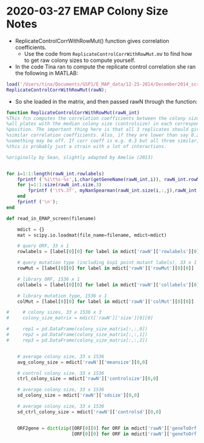 # 2020-03-27 EMAP Colony Size Notes

- ReplicateControlCorrWithRowMut() function gives correlation coefficients.
    - Use the code from `ReplicateControlCorrWithRowMut.m`v to find how to get raw colony sizes to compute yourself.
- In the code Tina ran to compute the replicate control correlation she ran the following in MATLAB:

``` MATLAB
load('/Users/tina/Documents/GSP1/E_MAP_data/12-25-2014/December2014_screen.mat');
ReplicateControlCorrWithRowMut(rawN);
```

- So she loaded in the matrix, and then passed rawN through the function:

``` MATLAB
function ReplicateControlCorrWithRowMut(rawN_int)
%This fcn computes the correlation coefficients between the colony sizes on
%all plates with the median colony size (controlsize) in each corresponding 
%position. The important thing here is that all 3 replicates should give 
%similar correlation coefficients. Also, if they are lower than say 0.2,
%something may be off. If corr coeff is e.g. 0.3 but all three similar, 
%this is probably just a strain with a lot of interactions.

%originally by Sean, slightly adapted by Amelie (2013)


for i=1:1:length(rawN_int.rowlabels)
    fprintf ('%i\t%s-%s',i,char(getGeneName(rawN_int,i)), rawN_int.rowMut{i});
    for j=1:1:size(rawN_int.size,3)
        fprintf ('\t%.3f', myNanSpearman(rawN_int.size(i,:,j),rawN_int.controlsize));
    end
    fprintf ('\n');
end
```

``` python
def read_in_EMAP_screen(filename)

    mdict = {}
    mat = scipy.io.loadmat(file_name=filename, mdict=mdict)

    # query ORF, 33 x 1
    rowlabels = [label[0][0] for label in mdict['rawN']['rowlabels'][0][0]]

    # query mutation type (including Gsp1 point mutant labels), 33 x 1
    rowMut = [label[0][0] for label in mdict['rawN']['rowMut'][0][0]]

    # library ORF, 1536 x 1
    collabels = [label[0][0] for label in mdict['rawN']['collabels'][0][0]]

    # library mutation type, 1536 x 1
    colMut = [label[0][0] for label in mdict['rawN']['colMut'][0][0]]

#     # colony sizes, 33 x 1536 x 3
#     colony_size_matrix = mdict['rawN']['size'][0][0]

#     rep1 = pd.DataFrame(colony_size_matrix[:,:,0])
#     rep2 = pd.DataFrame(colony_size_matrix[:,:,1])
#     rep3 = pd.DataFrame(colony_size_matrix[:,:,2])


    # average colony size, 33 x 1536
    avg_colony_size = mdict['rawN']['meansize'][0,0]

    # control colony size, 33 x 1536
    ctrl_colony_size = mdict['rawN']['controlsize'][0,0]

    # average colony size, 33 x 1536
    sd_colony_size = mdict['rawN']['sdsize'][0,0]

    # average colony size, 33 x 1536
    sd_ctrl_colony_size = mdict['rawN']['controlsd'][0,0]


    ORF2gene = dict(zip([ORF[0][0] for ORF in mdict['rawN']['geneToOrf'][0,0]['orfname'][0,0]],
                        [ORF[0][0] for ORF in mdict['rawN']['geneToOrf'][0,0]['genename'][0,0]]))
```